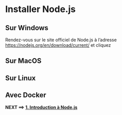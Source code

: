 

# Installer Node.js

## Sur Windows

Rendez-vous sur le site officiel de Node.js à l’adresse https://nodejs.org/en/download/current/ et cliquez

## Sur MacOS

## Sur Linux

## Avec Docker

**NEXT ⟹ [1. Introduction à Node.js](./1.%20Introduction%20à%20Node.js.md)**
